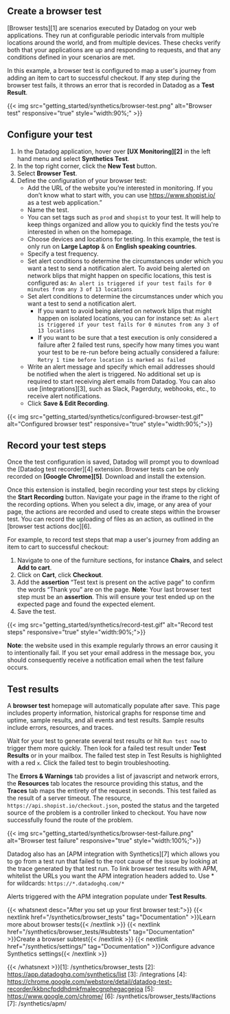 ## Create a browser test

[Browser tests][1] are scenarios executed by Datadog on your web applications. They run at configurable periodic intervals from multiple locations around the world, and from multiple devices. These checks verify both that your applications are up and responding to requests, and that any conditions defined in your scenarios are met.

In this example, a browser test is configured to map a user's journey from adding an item to cart to successful checkout. If any step during the browser test fails, it throws an error that is recorded in Datadog as a **Test Result**.

{{< img src="getting_started/synthetics/browser-test.png" alt="Browser test" responsive="true" style="width:90%;" >}}

## Configure your test

1. In the Datadog application, hover over **[UX Monitoring][2]** in the left hand menu and select **Synthetics Test**. 
2. In the top right corner, click the **New Test** button. 
3. Select **Browser Test**.
4. Define the configuration of your browser test:
    - Add the URL of the website you’re interested in monitoring. If you don’t know what to start with, you can use https://www.shopist.io/ as a test web application.”
    - Name the test.
    - You can set tags such as `prod` and `shopist` to your test. It will help to keep things organized and allow you to quickly find the tests you're interested in when on the homepage.
    - Choose devices and locations for testing. In this example, the test is only run on **Large Laptop** & on **English speaking countries**.
    - Specify a test frequency.
    - Set alert conditions to determine the circumstances under which you want a test to send a notification alert. To avoid being alerted on network blips that might happen on specific locations, this test is configured as:
        `An alert is triggered if your test fails for 0 minutes from any 3 of 13 locations`
    - Set alert conditions to determine the circumstances under which you want a test to send a notification alert. 
      - If you want to avoid being alerted on network blips that might happen on isolated locations, you can for instance set:
        `An alert is triggered if your test fails for 0 minutes from any 3 of 13 locations`
      - If you want to be sure that a test execution is only considered a failure after 2 failed test runs, specify how many times you want your test to be re-run before being actually considered a failure:
        `Retry 1 time before location is marked as failed`
    - Write an alert message and specify which email addresses should be notified when the alert is triggered. No additional set up is required to start receiving alert emails from Datadog. You can also use [integrations][3], such as Slack, Pagerduty, webhooks, etc., to receive alert notifications.
    - Click **Save & Edit Recording**.

{{< img src="getting_started/synthetics/configured-browser-test.gif" alt="Configured browser test" responsive="true" style="width:90%;">}}

## Record your test steps

Once the test configuration is saved, Datadog will prompt you to download the [Datadog test recorder][4] extension. Browser tests can be only recorded on **[Google Chrome][5]**. Download and install the extension.

Once this extension is installed, begin recording your test steps by clicking the **Start Recording** button. Navigate your page in the iframe to the right of the recording options. When you select a div, image, or any area of your page, the actions are recorded and used to create steps within the browser test. You can record the uploading of files as an action, as outlined in the [browser test actions doc][6].

For example, to record test steps that map a user's journey from adding an item to cart to successful checkout:

1. Navigate to one of the furniture sections, for instance **Chairs**, and select **Add to cart**.
2. Click on **Cart**, click **Checkout**.
3. Add the **assertion** “Test text is present on the active page” to confirm the words “Thank you” are on the page. 
    **Note**: Your last browser test step must be an **assertion**. This will ensure your test ended up on the expected page and found the expected element. 
4. Save the test.

{{< img src="getting_started/synthetics/record-test.gif" alt="Record test steps" responsive="true" style="width:90%;">}}

**Note**: the website used in this example regularly throws an error causing it to intentionally fail. If you set your email address in the message box, you should consequently receive a notification email when the test failure occurs.

## Test results

A **browser test** homepage will automatically populate after save. This page includes property information, historical graphs for response time and uptime, sample results, and all events and test results. Sample results include errors, resources, and traces.

Wait for your test to generate several test results or hit `Run test now` to trigger them more quickly. Then look for a failed test result under **Test Results** or in your mailbox. The failed test step in Test Results is highlighted with a red `x`. Click the failed test to begin troubleshooting. 

The **Errors & Warnings** tab provides a list of javascript and network errors, the **Resources** tab locates the resource providing this status, and the **Traces** tab maps the entirety of the request in seconds. This test failed as the result of a server timeout. The resource, `https://api.shopist.io/checkout.json`, posted the status and the targeted source of the problem is a controller linked to checkout. You have now successfully found the route of the problem.

{{< img src="getting_started/synthetics/browser-test-failure.png" alt="Browser test failure" responsive="true" style="width:100%;">}}

Datadog also has an [APM integration with Synthetics][7] which allows you to go from a test run that failed to the root cause of the issue by looking at the trace generated by that test run. To link browser test results with APM, whitelist the URLs you want the APM integration headers added to. Use * for wildcards: `https://*.datadoghq.com/*`

Alerts triggered with the APM integration populate under **Test Results**.


{{< whatsnext desc="After you set up your first browser test:">}}
    {{< nextlink href="/synthetics/browser_tests" tag="Documentation" >}}Learn more about browser tests{{< /nextlink >}}
    {{< nextlink href="/synthetics/browser_tests/#subtests" tag="Documentation" >}}Create a browser subtest{{< /nextlink >}}
    {{< nextlink href="/synthetics/settings/" tag="Documentation" >}}Configure advance Synthetics settings{{< /nextlink >}}

{{< /whatsnext >}}[1]: /synthetics/browser_tests
[2]: https://app.datadoghq.com/synthetics/list
[3]: /integrations
[4]: https://chrome.google.com/webstore/detail/datadog-test-recorder/kkbncfpddhdmkfmalecgnphegacgejoa
[5]: https://www.google.com/chrome/
[6]: /synthetics/browser_tests/#actions
[7]: /synthetics/apm/
